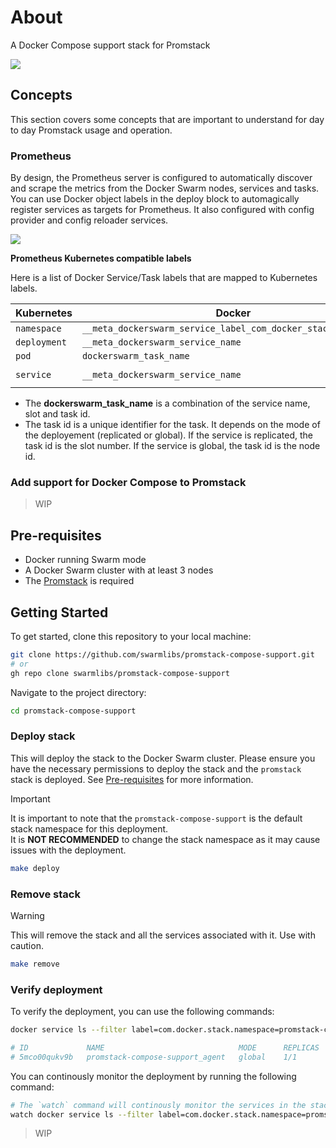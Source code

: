 # About
A Docker Compose support stack for Promstack

<picture>
  <source media="(prefers-color-scheme: dark)" srcset="https://github.com/user-attachments/assets/891a715c-0bf8-4ffa-bb65-66cd619fd27a">
  <source media="(prefers-color-scheme: light)" srcset="https://github.com/user-attachments/assets/82fb29bc-71f8-4a12-a239-733763b11ce1">
  <img src="https://github.com/user-attachments/assets/82fb29bc-71f8-4a12-a239-733763b11ce1">
</picture>

## Concepts

This section covers some concepts that are important to understand for day to day Promstack usage and operation.

### Prometheus

By design, the Prometheus server is configured to automatically discover and scrape the metrics from the Docker Swarm nodes, services and tasks. You can use Docker object labels in the deploy block to automagically register services as targets for Prometheus. It also configured with config provider and config reloader services.

<picture>
  <source media="(prefers-color-scheme: dark)" srcset="https://github.com/user-attachments/assets/f1dd0df8-f6c8-4a9b-8398-5bb445cb197f">
  <source media="(prefers-color-scheme: light)" srcset="https://github.com/user-attachments/assets/e57e363c-371a-46a8-9a10-96632639f17f">
  <img src="https://github.com/user-attachments/assets/e57e363c-371a-46a8-9a10-96632639f17f">
</picture>

**Prometheus Kubernetes compatible labels**

Here is a list of Docker Service/Task labels that are mapped to Kubernetes labels.

| Kubernetes   | Docker                                                        | Scrape config                    |
| ------------ | ------------------------------------------------------------- | -------------------------------- |
| `namespace`  | `__meta_dockerswarm_service_label_com_docker_stack_namespace` |                                  |
| `deployment` | `__meta_dockerswarm_service_name`                             |                                  |
| `pod`        | `dockerswarm_task_name`                                       | `dockerswarm/services`           |
| `service`    | `__meta_dockerswarm_service_name`                             | `dockerswarm/services-endpoints` |

* The **dockerswarm_task_name** is a combination of the service name, slot and task id.
* The task id is a unique identifier for the task. It depends on the mode of the deployement (replicated or global). If the service is replicated, the task id is the slot number. If the service is global, the task id is the node id.

### Add support for Docker Compose to Promstack

> WIP

## Pre-requisites

- Docker running Swarm mode
- A Docker Swarm cluster with at least 3 nodes
- The [Promstack](https://github.com/swarmlibs/promstack) is required

## Getting Started
To get started, clone this repository to your local machine:
```sh
git clone https://github.com/swarmlibs/promstack-compose-support.git
# or
gh repo clone swarmlibs/promstack-compose-support
```

Navigate to the project directory:
```sh
cd promstack-compose-support
```

### Deploy stack

This will deploy the stack to the Docker Swarm cluster. Please ensure you have the necessary permissions to deploy the stack and the `promstack` stack is deployed. See [Pre-requisites](#pre-requisites) for more information.

> [!IMPORTANT]
> It is important to note that the `promstack-compose-support` is the default stack namespace for this deployment.  
> It is **NOT RECOMMENDED** to change the stack namespace as it may cause issues with the deployment.

```sh
make deploy
```

### Remove stack

> [!WARNING]
> This will remove the stack and all the services associated with it. Use with caution.

```sh
make remove
```

### Verify deployment

To verify the deployment, you can use the following commands:

```sh
docker service ls --filter label=com.docker.stack.namespace=promstack-compose-support

# ID             NAME                              MODE      REPLICAS   IMAGE                     PORTS
# 5mco00qukv9b   promstack-compose-support_agent   global    1/1        prom/prometheus:v2.53.1
```

You can continously monitor the deployment by running the following command:

```sh
# The `watch` command will continously monitor the services in the stack and update the output every 2 seconds.
watch docker service ls --filter label=com.docker.stack.namespace=promstack-compose-support
```

> WIP
